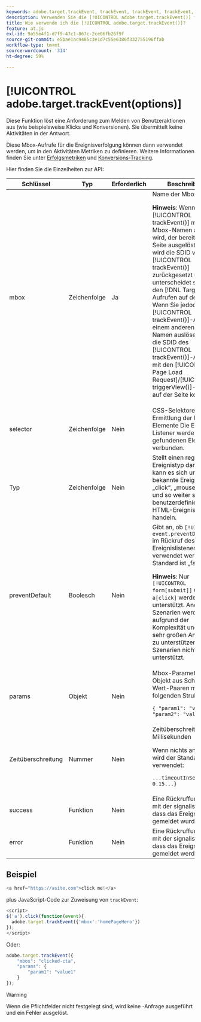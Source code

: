 ```yaml
---
keywords: adobe.target.trackEvent, trackEvent, trackEvent, trackEvent, trackEvent, at.js, funktionen, function, preventionDefault, preventionDefault, preventionDefault, adobe.target.trackEvent
description: Verwenden Sie die [!UICONTROL adobe.target.trackEvent()] für die JavaScript [!DNL Adobe Target] at.js-Bibliothek, um eine Anfrage auszulösen, um Benutzeraktionen wie Klicks und Konversionen auf Ihrer Site zu melden.
title: Wie verwende ich die [!UICONTROL adobe.target.trackEvent()]?
feature: at.js
exl-id: 9a55e4f1-d7f9-47c1-867c-2ce06fb26f9f
source-git-commit: e5bae1ac9485c3e1d7c55e6386f332755196ffab
workflow-type: tm+mt
source-wordcount: '314'
ht-degree: 59%

---
```


# [!UICONTROL adobe.target.trackEvent(options)]

Diese Funktion löst eine Anforderung zum Melden von Benutzeraktionen aus (wie beispielsweise Klicks und Konversionen). Sie übermittelt keine Aktivitäten in der Antwort.

Diese Mbox-Aufrufe für die Ereignisverfolgung können dann verwendet werden, um in den Aktivitäten Metriken zu definieren. Weitere Informationen finden Sie unter [Erfolgsmetriken](https://experienceleague.adobe.com/docs/target/using/activities/success-metrics/success-metrics.html) und [Konversions-Tracking](../how-to-deployatjs/implement-target-without-a-tag-manager.md#track-conversions).

Hier finden Sie die Einzelheiten zur API:

| Schlüssel | Typ | Erforderlich | Beschreibung |
|--- |--- |--- |--- |
| mbox | Zeichenfolge | Ja | Name der Mbox<P>**Hinweis**: Wenn ein [!UICONTROL trackEvent()] mit einem Mbox-Namen ausgelöst wird, der bereits auf der Seite ausgelöst wurde, wird die SDID von [!UICONTROL trackEvent()] zurückgesetzt und unterscheidet sich von den [!DNL Target] Aufrufen auf der Seite. Wenn Sie jedoch einen [!UICONTROL trackEvent()]-Aufruf mit einem anderen Mbox-Namen auslösen, bleibt die SDID des [!UICONTROL trackEvent()]-Aufrufs mit den [!UICONTROL Page Load Request]/[!UICONTROL triggerView()]-Aufrufen auf der Seite konsistent. |
| selector | Zeichenfolge | Nein | CSS-Selektoren für die Ermittlung der HTML-Elemente Die Ereignis-Listener werden mit gefundenen Elementen verbunden. |
| Typ | Zeichenfolge | Nein | Stellt einen registrierten Ereignistyp dar. Dabei kann es sich um HTML-bekannte Ereignisse wie „click“, „mousedown“ und so weiter sowie benutzerdefinierte HTML-Ereignisse handeln. |
| preventDefault | Boolesch | Nein | Gibt an, ob `[!UICONTROL event.preventDefault()]` im Rückruf des Ereignislisteners verwendet werden soll. Standard ist „false“.<P>**Hinweis**: Nur `[!UICONTROL form[submit]]` und `a[click]` werden unterstützt. Andere Szenarien werden aufgrund der Komplexität und der sehr großen Anzahl an zu unterstützenden Szenarien nicht unterstützt. |
| params | Objekt | Nein | Mbox-Parameter Ein Objekt aus Schlüssel-Wert-Paaren mit der folgenden Struktur:<P>`{ "param1": "value1", "param2": "value2"}` |
| Zeitüberschreitung | Nummer | Nein | Zeitüberschreitung in Millisekunden<P>Wenn nichts angegeben, wird der Standardwert verwendet:<P>`...timeoutInSeconds: 0.15...}` |
| success | Funktion | Nein | Eine Rückruffunktion, mit der signalisiert wird, dass das Ereignis gemeldet wurde |
| error | Funktion | Nein | Eine Rückruffunktion, mit der signalisiert wird, dass das Ereignis nicht gemeldet werden konnte |

## Beispiel

```javascript {line-numbers="true"}
<a href="https://asite.com">click me!</a> 
```

plus JavaScript-Code zur Zuweisung von `trackEvent`:

```javascript {line-numbers="true"}
<script> 
$('a').click(function(event){ 
  adobe.target.trackEvent({'mbox':'homePageHero'}) 
}); 
</script> 
```

Oder:

```javascript {line-numbers="true"}
adobe.target.trackEvent({ 
    "mbox": "clicked-cta", 
    "params": { 
        "param1": "value1" 
    } 
});
```

>[!WARNING]
>
>Wenn die Pflichtfelder nicht festgelegt sind, wird keine -Anfrage ausgeführt und ein Fehler ausgelöst.
